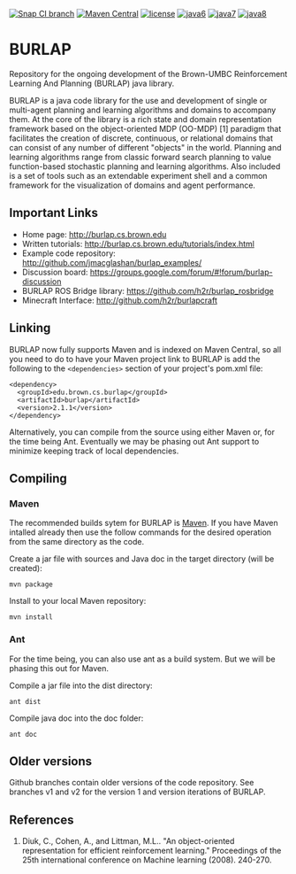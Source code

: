 [![Snap CI branch](https://img.shields.io/snap-ci/ThoughtWorksStudios/eb_deployer/master.svg?maxAge=2592000)]() [![Maven Central](https://maven-badges.herokuapp.com/maven-central/edu.brown.cs.burlap/burlap/badge.svg)](https://maven-badges.herokuapp.com/maven-central/edu.brown.cs.burlap/burlap) [![license](https://img.shields.io/badge/license-LGPL-blue.svg)]()  [![java6](https://img.shields.io/badge/java-6-blue.svg)]() [![java7](https://img.shields.io/badge/java-7-blue.svg)]() [![java8](https://img.shields.io/badge/java-8-blue.svg)]()

BURLAP
======

Repository for the ongoing development of the Brown-UMBC Reinforcement Learning And Planning (BURLAP) java library.

BURLAP is a java code library for the use and development of single or multi-agent planning and learning algorithms and domains to accompany them. At the core of the library is a rich state and domain representation framework based on the object-oriented MDP (OO-MDP) [1] paradigm that facilitates the creation of discrete, continuous, or relational domains that can consist of any number of different "objects" in the world. Planning and learning algorithms range from classic forward search planning to value function-based stochastic planning and learning algorithms. Also included is a set of tools such as an extendable experiment shell and a common framework for the visualization of domains and agent performance.

## Important Links

* Home page: http://burlap.cs.brown.edu
* Written tutorials: http://burlap.cs.brown.edu/tutorials/index.html
* Example code repository: http://github.com/jmacglashan/burlap_examples/
* Discussion board: https://groups.google.com/forum/#!forum/burlap-discussion
* BURLAP ROS Bridge library: https://github.com/h2r/burlap_rosbridge
* Minecraft Interface: http://github.com/h2r/burlapcraft

## Linking

BURLAP now fully supports Maven and is indexed on Maven Central, so all you need to do to have your Maven project link to BURLAP is add the following to the `<dependencies>` section of your project's pom.xml file:
```
<dependency>
  <groupId>edu.brown.cs.burlap</groupId>
  <artifactId>burlap</artifactId>
  <version>2.1.1</version>
</dependency>
```

Alternatively, you can compile from the source using either Maven or, for the time being Ant. Eventually we may be phasing out Ant support to minimize keeping track of local dependencies.

## Compiling

### Maven
The recommended builds sytem for BURLAP is [Maven](https://maven.apache.org/). If you have Maven intalled already then use the follow commands for the desired operation from the same directory as the code.

Create a jar file with sources and Java doc in the target directory (will be created):
```
mvn package
```
Install to your local Maven repository: 
```
mvn install
```

### Ant

For the time being, you can also use ant as a build system. But we will be phasing this out for Maven.

Compile a jar file into the dist directory:
```
ant dist
```

Compile  java doc into the doc folder:
```
ant doc
```

## Older versions
Github branches contain older versions of the code repository. See branches v1 and v2 for the version 1 and version iterations of BURLAP.

## References
1. Diuk, C., Cohen, A., and Littman, M.L.. "An object-oriented representation for efficient reinforcement learning." Proceedings of the 25th international conference on Machine learning (2008). 240-270.

